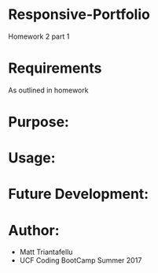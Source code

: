 # Responsive-Portfolio
Homework 2 part 1

# Requirements
As outlined in homework

# Purpose:


# Usage:


# Future Development:


# Author:
- Matt Triantafellu
- UCF Coding BootCamp Summer 2017
